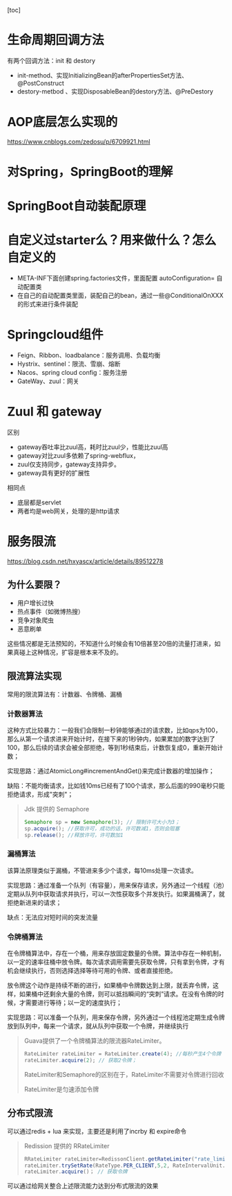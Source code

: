 [toc]

# 生命周期回调方法

有两个回调方法：init 和 destory

- init-method、实现InitializingBean的afterPropertiesSet方法、@PostConstruct
- destory-metbod 、实现DisposableBean的destory方法、@PreDestory



# AOP底层怎么实现的

https://www.cnblogs.com/zedosu/p/6709921.html





# 对Spring，SpringBoot的理解





# SpringBoot自动装配原理



# 自定义过starter么？用来做什么？怎么自定义的

- META-INF下面创建spring.factories文件，里面配置 autoConfiguration= 自动配置类
- 在自己的自动配置类里面，装配自己的bean，通过一些@ConditionalOnXXX的形式来进行条件装配



# Springcloud组件

- Feign、Ribbon、loadbalance：服务调用、负载均衡
- Hystrix、sentinel：限流、雪崩、熔断
- Nacos、spring cloud config：服务注册
- GateWay、zuul：网关



# Zuul 和 gateway 

区别

- gateway吞吐率比zuul高，耗时比zuul少，性能比zuul高
- gateway对比zuul多依赖了spring-webflux，
- zuul仅支持同步，gateway支持异步。
- gateway具有更好的扩展性

相同点

- 底层都是servlet
- 两者均是web网关，处理的是http请求



# 服务限流

https://blog.csdn.net/hxyascx/article/details/89512278

## 为什么要限？

- 用户增长过快 
- 热点事件（如微博热搜）
- 竞争对象爬虫
- 恶意刷单

这些情况都是无法预知的，不知道什么时候会有10倍甚至20倍的流量打进来，如果真碰上这种情况，扩容是根本来不及的。

## 限流算法实现

常用的限流算法有：计数器、令牌桶、漏桶

### 计数器算法

这种方式比较暴力：一般我们会限制一秒钟能够通过的请求数，比如qps为100，那么从第一个请求进来开始计时，在接下来的1秒钟内，如果累加的数字达到了100，那么后续的请求会被全部拒绝，等到1秒结束后，计数恢复成0，重新开始计数；

实现思路：通过AtomicLong#incrementAndGet()来完成计数器的增加操作；

缺陷：不能均衡请求，比如钱10ms已经有了100个请求，那么后面的990毫秒只能拒绝请求，形成"突刺"；

> Jdk 提供的 Semaphore
>
> ```java
> Semaphore sp = new Semaphore(3); // 限制许可大小为3；
> sp.acquire(); //获取许可，成功的话，许可数减1，否则会阻塞
> sp.release(); //释放许可，许可数加1
> ```

### 漏桶算法

该算法原理类似于漏桶，不管进来多少个请求，每10ms处理一次请求。

实现思路：通过准备一个队列（有容量），用来保存请求，另外通过一个线程（池）定期从队列中获取请求并执行，可以一次性获取多个并发执行。如果漏桶满了，就拒绝新进来的请求；

缺点：无法应对短时间的突发流量

### 令牌桶算法

在令牌桶算法中，存在一个桶，用来存放固定数量的令牌。算法中存在一种机制，以一定的速率往桶中放令牌。每次请求调用需要先获取令牌，只有拿到令牌，才有机会继续执行，否则选择选择等待可用的令牌、或者直接拒绝。

放令牌这个动作是持续不断的进行，如果桶中令牌数达到上限，就丢弃令牌，这样，如果桶中还剩余大量的令牌，则可以抵挡瞬间的“突刺”请求。在没有令牌的时候，才需要进行等待；以一定的速度执行；

实现思路：可以准备一个队列，用来保存令牌，另外通过一个线程池定期生成令牌放到队列中，每来一个请求，就从队列中获取一个令牌，并继续执行

> Guava提供了一个令牌桶算法的限流器RateLimiter。
>
> ```java
> RateLimiter rateLimiter = RateLimiter.create(4); //每秒产生4个令牌
> rateLimiter.acquire(2); // 获取2令牌；
> ```
>
> RateLimiter和Semaphore的区别在于，RateLimiter不需要对令牌进行回收
>
> RateLimiter是匀速添加令牌

## 分布式限流

可以通过redis + lua 来实现，主要还是利用了incrby 和 expire命令

> Redission 提供的 RRateLimiter
>
> ```java
> RRateLimiter rateLimiter=RedissonClient.getRateLimiter("rate_limiter");
> rateLimiter.trySetRate(RateType.PER_CLIENT,5,2, RateIntervalUnit.MINUTES);
> rateLimiter.acquire()； // 获取令牌
> ```

可以通过给网关整合上述限流能力达到分布式限流的效果
